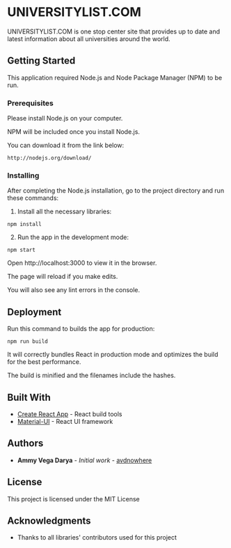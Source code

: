 # UNIVERSITYLIST.COM

UNIVERSITYLIST.COM is one stop center site that provides up to date and latest information about all universities around the world.

## Getting Started

This application required Node.js and Node Package Manager (NPM) to be run.

### Prerequisites

Please install Node.js on your computer.

NPM will be included once you install Node.js.

You can download it from the link below:

```
http://nodejs.org/download/
```

### Installing

After completing the Node.js installation, go to the project directory and run these commands:

1. Install all the necessary libraries:

```
npm install
```

2. Run the app in the development mode:

```
npm start
```

Open http://localhost:3000 to view it in the browser.

The page will reload if you make edits.

You will also see any lint errors in the console.

## Deployment

Run this command to builds the app for production:

```
npm run build
```

It will correctly bundles React in production mode and optimizes the build for the best performance.

The build is minified and the filenames include the hashes.

## Built With

* [Create React App](https://github.com/facebook/create-react-app) - React build tools
* [Material-UI](https://github.com/mui-org/material-ui) - React UI framework

## Authors

* **Ammy Vega Darya** - *Initial work* - [avdnowhere](https://github.com/avdnowhere)

## License

This project is licensed under the MIT License

## Acknowledgments

* Thanks to all libraries' contributors used for this project
